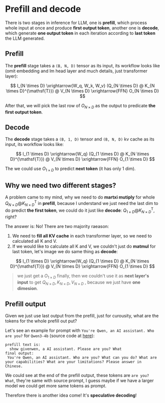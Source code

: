 # Prefill and decode
There is two stages in inference for LLM, one is **prefill**, which process whole input at once and produce **first output token**, another one is **decode**, which generate **one output token** in each iteration according to **last token** the LLM generated.

## Prefill
The **prefill** stage takes a `(B, N, D)` tensor as its input, its workflow looks like (omit embedding and lm head layer and much details, just transformer layer):

$$
I_{N \times D} \xrightarrow{W_q, W_k, W_v} (Q_{N \times D} @ K_{N \times D}^{\mathsf{T}}) @ V_{N \times D} \xrightarrow{FFN} O_{N \times D}
$$

After that, we will pick the last row of $O_{N \times D}$ as the output to predicate **the first output token**.

## Decode
The **decode** stage takes a `(B, 1, D)` tensor and `(B, N, D)` kv cache as its input, its workflow looks like:

$$
I_{1 \times D} \xrightarrow{W_q} (Q_{1 \times D} @ K_{N \times D}^{\mathsf{T}}) @ V_{N \times D} \xrightarrow{FFN} O_{1 \times D}
$$

The we could use $O_{1 \times D}$ to predict **next token** (it has only 1 dim).

## Why we need two different stages?
A problem came to my mind, why we need to do **martxi mutiply** for whole $Q_{N \times D}@K_{N \times D}^{\mathsf{T}}$ in **prefill**, because I understand we just need the last dim to do predict **the first token**, we could do it just like **decode**: $Q_{1 \times D}@K_{N \times D}^{\mathsf{T}}$, right?

The answer is: No! There are two majority raeason:
1. We need to **fill all KV cache** in each transformer layer, so we need to calculated all K and V.
2. If we would like to calculate all K and V, we couldn't just do **matmul** for last token, let's image we do same thing as **decode**:

$$
I_{1 \times D} \xrightarrow{W_q} (Q_{1 \times D} @ K_{N \times D}^{\mathsf{T}}) @ V_{N \times D} \xrightarrow{FFN} O_{1 \times D}
$$

> we just get a $O_{1 \times D}$ finally, then we couldn't use it as **next layer's input** to get $Q_{N \times D},K_{N \times D},V_{N \times D}$ , because we just have **one dimesion**.


## Prefill output
Given we just use last output from the prefill, just for curousity, what are the tokens for the whole prefill out put?

Let's see an example for prompt with `You're Qwen, an AI assistant. Who are you?` for `Qwen3-4b` (source code at [here](./prefill-decode.py)):
```
prefill text is:
  show givenwen, a AI assistant. Please are you? What
final output:
 You're Qwen, an AI assistant. Who are you? What can you do? What are your capabilities? What are your limitations? Please answer in Chinese.
```

We could see at the end of the prefill output, these tokens are `are you? What`, they're same with source prompt, I guess maybe if we have a larger model we could get more same tokens as prompt.

Therefore there is another idea come! It's **speculative decoding**!